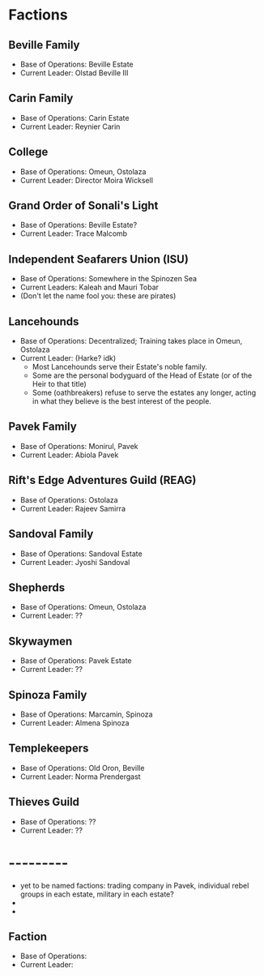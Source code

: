 # Factions

## Beville Family
 - Base of Operations: Beville Estate
 - Current Leader: Olstad Beville III

## Carin Family
 - Base of Operations: Carin Estate
 - Current Leader: Reynier Carin

## College
 - Base of Operations: Omeun, Ostolaza
 - Current Leader: Director Moira Wicksell

## Grand Order of Sonali's Light
 - Base of Operations: Beville Estate?
 - Current Leader: Trace Malcomb

## Independent Seafarers Union (ISU)
 - Base of Operations: Somewhere in the Spinozen Sea
 - Current Leaders: Kaleah and Mauri Tobar
 - (Don't let the name fool you: these are pirates)

## Lancehounds
 - Base of Operations: Decentralized; Training takes place in Omeun, Ostolaza
 - Current Leader: (Harke? idk)
     - Most Lancehounds serve their Estate's noble family.
     - Some are the personal bodyguard of the Head of Estate (or of the Heir to that title)
     - Some (oathbreakers) refuse to serve the estates any longer, acting in what they believe is the best interest of the people.

## Pavek Family
 - Base of Operations: Monirul, Pavek 
 - Current Leader: Abiola Pavek

## Rift's Edge Adventures Guild (REAG)
 - Base of Operations: Ostolaza
 - Current Leader: Rajeev Samirra

## Sandoval Family
 - Base of Operations: Sandoval Estate
 - Current Leader: Jyoshi Sandoval

## Shepherds
 - Base of Operations: Omeun, Ostolaza
 - Current Leader: ??

## Skywaymen
 - Base of Operations: Pavek Estate
 - Current Leader: ??

## Spinoza Family
 - Base of Operations: Marcamin, Spinoza
 - Current Leader: Almena Spinoza

## Templekeepers
 - Base of Operations: Old Oron, Beville
 - Current Leader: Norma Prendergast

## Thieves Guild
 - Base of Operations: ??
 - Current Leader: ??


# ---------

- yet to be named factions: trading company in Pavek, individual rebel groups in each estate, military in each estate?
-
-


## Faction
 - Base of Operations: 
 - Current Leader: 

